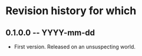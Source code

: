 # Revision history for which

## 0.1.0.0 -- YYYY-mm-dd

* First version. Released on an unsuspecting world.
